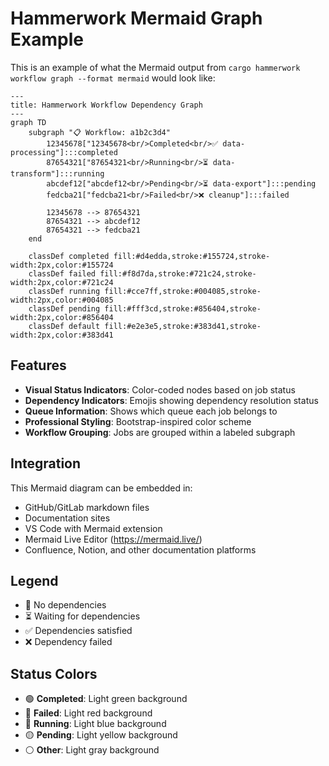 # Hammerwork Mermaid Graph Example

This is an example of what the Mermaid output from `cargo hammerwork workflow graph --format mermaid` would look like:

```mermaid
---
title: Hammerwork Workflow Dependency Graph
---
graph TD
    subgraph "📋 Workflow: a1b2c3d4"
        12345678["12345678<br/>Completed<br/>✅ data-processing"]:::completed
        87654321["87654321<br/>Running<br/>⏳ data-transform"]:::running
        abcdef12["abcdef12<br/>Pending<br/>⏳ data-export"]:::pending
        fedcba21["fedcba21<br/>Failed<br/>❌ cleanup"]:::failed

        12345678 --> 87654321
        87654321 --> abcdef12
        87654321 --> fedcba21
    end

    classDef completed fill:#d4edda,stroke:#155724,stroke-width:2px,color:#155724
    classDef failed fill:#f8d7da,stroke:#721c24,stroke-width:2px,color:#721c24
    classDef running fill:#cce7ff,stroke:#004085,stroke-width:2px,color:#004085
    classDef pending fill:#fff3cd,stroke:#856404,stroke-width:2px,color:#856404
    classDef default fill:#e2e3e5,stroke:#383d41,stroke-width:2px,color:#383d41
```

## Features

- **Visual Status Indicators**: Color-coded nodes based on job status
- **Dependency Indicators**: Emojis showing dependency resolution status
- **Queue Information**: Shows which queue each job belongs to
- **Professional Styling**: Bootstrap-inspired color scheme
- **Workflow Grouping**: Jobs are grouped within a labeled subgraph

## Integration

This Mermaid diagram can be embedded in:
- GitHub/GitLab markdown files
- Documentation sites
- VS Code with Mermaid extension
- Mermaid Live Editor (https://mermaid.live/)
- Confluence, Notion, and other documentation platforms

## Legend

- 🔵 No dependencies
- ⏳ Waiting for dependencies
- ✅ Dependencies satisfied
- ❌ Dependency failed

## Status Colors

- 🟢 **Completed**: Light green background
- 🔴 **Failed**: Light red background  
- 🔵 **Running**: Light blue background
- 🟡 **Pending**: Light yellow background
- ⚪ **Other**: Light gray background